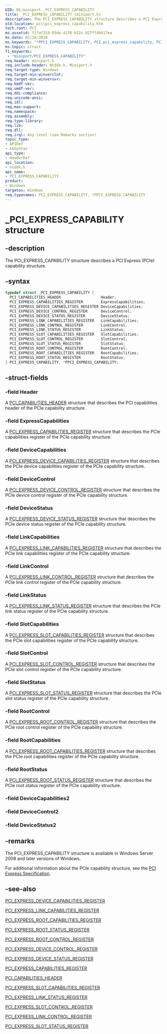 ```yaml
---
UID: NS:miniport._PCI_EXPRESS_CAPABILITY
title: _PCI_EXPRESS_CAPABILITY (miniport.h)
description: The PCI_EXPRESS_CAPABILITY structure describes a PCI Express (PCIe) capability structure.
old-location: pci\pci_express_capability.htm
tech.root: PCI
ms.assetid: f1faf319-95de-41f8-b32c-927ff4bb17ea
ms.date: 02/24/2018
ms.keywords: "*PPCI_EXPRESS_CAPABILITY, PCI.pci_express_capability, PCI_EXPRESS_CAPABILITY, PCI_EXPRESS_CAPABILITY structure [Buses], PPCI_EXPRESS_CAPABILITY, PPCI_EXPRESS_CAPABILITY structure pointer [Buses], _PCI_EXPRESS_CAPABILITY, ntddk/PCI_EXPRESS_CAPABILITY, ntddk/PPCI_EXPRESS_CAPABILITY, pci_struct_9c629781-bcee-486d-bab3-5d5b7441ac72.xml"
ms.topic: struct
f1_keywords:
 - "miniport/PCI_EXPRESS_CAPABILITY"
req.header: miniport.h
req.include-header: Ntddk.h, Miniport.h
req.target-type: Windows
req.target-min-winverclnt:
req.target-min-winversvr:
req.kmdf-ver:
req.umdf-ver:
req.ddi-compliance:
req.unicode-ansi:
req.idl:
req.max-support:
req.namespace:
req.assembly:
req.type-library:
req.lib:
req.dll:
req.irql: Any level (see Remarks section)
topic_type:
- APIRef
- kbSyntax
api_type:
- HeaderDef
api_location:
- ntddk.h
api_name:
- PCI_EXPRESS_CAPABILITY
product:
- Windows
targetos: Windows
req.typenames: PCI_EXPRESS_CAPABILITY, *PPCI_EXPRESS_CAPABILITY
---
```


# _PCI_EXPRESS_CAPABILITY structure


## -description


The PCI_EXPRESS_CAPABILITY structure describes a PCI Express (PCIe) capability structure.


## -syntax


```cpp
typedef struct _PCI_EXPRESS_CAPABILITY {
  PCI_CAPABILITIES_HEADER                  Header;
  PCI_EXPRESS_CAPABILITIES_REGISTER        ExpressCapabilities;
  PCI_EXPRESS_DEVICE_CAPABILITIES_REGISTER DeviceCapabilities;
  PCI_EXPRESS_DEVICE_CONTROL_REGISTER      DeviceControl;
  PCI_EXPRESS_DEVICE_STATUS_REGISTER       DeviceStatus;
  PCI_EXPRESS_LINK_CAPABILITIES_REGISTER   LinkCapabilities;
  PCI_EXPRESS_LINK_CONTROL_REGISTER        LinkControl;
  PCI_EXPRESS_LINK_STATUS_REGISTER         LinkStatus;
  PCI_EXPRESS_SLOT_CAPABILITIES_REGISTER   SlotCapabilities;
  PCI_EXPRESS_SLOT_CONTROL_REGISTER        SlotControl;
  PCI_EXPRESS_SLOT_STATUS_REGISTER         SlotStatus;
  PCI_EXPRESS_ROOT_CONTROL_REGISTER        RootControl;
  PCI_EXPRESS_ROOT_CAPABILITIES_REGISTER   RootCapabilities;
  PCI_EXPRESS_ROOT_STATUS_REGISTER         RootStatus;
} PCI_EXPRESS_CAPABILITY, *PPCI_EXPRESS_CAPABILITY;
```


## -struct-fields




### -field Header

A <a href="https://docs.microsoft.com/windows-hardware/drivers/ddi/content/wdm/ns-wdm-_pci_capabilities_header">PCI_CAPABILITIES_HEADER</a> structure that describes the PCI capabilities header of the PCIe capability structure.


### -field ExpressCapabilities

A <a href="https://docs.microsoft.com/windows-hardware/drivers/ddi/content/ntddk/ns-ntddk-_pci_express_capabilities_register">PCI_EXPRESS_CAPABILITIES_REGISTER</a> structure that describes the PCIe capabilities register of the PCIe capability structure.


### -field DeviceCapabilities

A <a href="https://docs.microsoft.com/windows-hardware/drivers/ddi/content/ntddk/ns-ntddk-_pci_express_device_capabilities_register">PCI_EXPRESS_DEVICE_CAPABILITIES_REGISTER</a> structure that describes the PCIe device capabilities register of the PCIe capability structure.


### -field DeviceControl

A <a href="https://docs.microsoft.com/windows-hardware/drivers/ddi/content/ntddk/ns-ntddk-_pci_express_device_control_register">PCI_EXPRESS_DEVICE_CONTROL_REGISTER</a> structure that describes the PCIe device control register of the PCIe capability structure.


### -field DeviceStatus

A <a href="https://docs.microsoft.com/windows-hardware/drivers/ddi/content/ntddk/ns-ntddk-_pci_express_device_status_register">PCI_EXPRESS_DEVICE_STATUS_REGISTER</a> structure that describes the PCIe device status register of the PCIe capability structure.


### -field LinkCapabilities

A <a href="https://docs.microsoft.com/windows-hardware/drivers/ddi/content/ntddk/ns-ntddk-_pci_express_link_capabilities_register">PCI_EXPRESS_LINK_CAPABILITIES_REGISTER</a> structure that describes the PCIe link capabilities register of the PCIe capability structure.


### -field LinkControl

A <a href="https://docs.microsoft.com/windows-hardware/drivers/ddi/content/ntddk/ns-ntddk-_pci_express_link_control_register">PCI_EXPRESS_LINK_CONTROL_REGISTER</a> structure that describes the PCIe link control register of the PCIe capability structure.


### -field LinkStatus

A <a href="https://docs.microsoft.com/windows-hardware/drivers/ddi/content/ntddk/ns-ntddk-_pci_express_link_status_register">PCI_EXPRESS_LINK_STATUS_REGISTER</a> structure that describes the PCIe link status register of the PCIe capability structure.


### -field SlotCapabilities

A <a href="https://docs.microsoft.com/windows-hardware/drivers/ddi/content/ntddk/ns-ntddk-_pci_express_slot_capabilities_register">PCI_EXPRESS_SLOT_CAPABILITIES_REGISTER</a> structure that describes the PCIe slot capabilities register of the PCIe capability structure.


### -field SlotControl

A <a href="https://docs.microsoft.com/windows-hardware/drivers/ddi/content/ntddk/ns-ntddk-_pci_express_slot_control_register">PCI_EXPRESS_SLOT_CONTROL_REGISTER</a> structure that describes the PCIe slot control register of the PCIe capability structure.


### -field SlotStatus

A <a href="https://docs.microsoft.com/windows-hardware/drivers/ddi/content/ntddk/ns-ntddk-_pci_express_slot_status_register">PCI_EXPRESS_SLOT_STATUS_REGISTER</a> structure that describes the PCIe slot status register of the PCIe capability structure.


### -field RootControl

A <a href="https://docs.microsoft.com/windows-hardware/drivers/ddi/content/ntddk/ns-ntddk-_pci_express_root_control_register">PCI_EXPRESS_ROOT_CONTROL_REGISTER</a> structure that describes the PCIe root control register of the PCIe capability structure.


### -field RootCapabilities

A <a href="https://docs.microsoft.com/windows-hardware/drivers/ddi/content/ntddk/ns-ntddk-_pci_express_root_capabilities_register">PCI_EXPRESS_ROOT_CAPABILITIES_REGISTER</a> structure that describes the PCIe root capabilities register of the PCIe capability structure.


### -field RootStatus

A <a href="https://docs.microsoft.com/windows-hardware/drivers/ddi/content/ntddk/ns-ntddk-_pci_express_root_status_register">PCI_EXPRESS_ROOT_STATUS_REGISTER</a> structure that describes the PCIe root status register of the PCIe capability structure.


### -field DeviceCapabilities2




### -field DeviceControl2




### -field DeviceStatus2






## -remarks



The PCI_EXPRESS_CAPABILITY structure is available in Windows Server 2008 and later versions of Windows.

For additional information about the PCIe capability structure, see the <a href="https://go.microsoft.com/fwlink/p/?linkid=69486">PCI Express Specification</a>.




## -see-also

<a href="https://docs.microsoft.com/windows-hardware/drivers/ddi/content/ntddk/ns-ntddk-_pci_express_device_capabilities_register">PCI_EXPRESS_DEVICE_CAPABILITIES_REGISTER</a>



<a href="https://docs.microsoft.com/windows-hardware/drivers/ddi/content/ntddk/ns-ntddk-_pci_express_link_capabilities_register">PCI_EXPRESS_LINK_CAPABILITIES_REGISTER</a>



<a href="https://docs.microsoft.com/windows-hardware/drivers/ddi/content/ntddk/ns-ntddk-_pci_express_root_capabilities_register">PCI_EXPRESS_ROOT_CAPABILITIES_REGISTER</a>



<a href="https://docs.microsoft.com/windows-hardware/drivers/ddi/content/ntddk/ns-ntddk-_pci_express_root_status_register">PCI_EXPRESS_ROOT_STATUS_REGISTER</a>



<a href="https://docs.microsoft.com/windows-hardware/drivers/ddi/content/ntddk/ns-ntddk-_pci_express_root_control_register">PCI_EXPRESS_ROOT_CONTROL_REGISTER</a>



<a href="https://docs.microsoft.com/windows-hardware/drivers/ddi/content/ntddk/ns-ntddk-_pci_express_device_control_register">PCI_EXPRESS_DEVICE_CONTROL_REGISTER</a>



<a href="https://docs.microsoft.com/windows-hardware/drivers/ddi/content/ntddk/ns-ntddk-_pci_express_device_status_register">PCI_EXPRESS_DEVICE_STATUS_REGISTER</a>



<a href="https://docs.microsoft.com/windows-hardware/drivers/ddi/content/ntddk/ns-ntddk-_pci_express_capabilities_register">PCI_EXPRESS_CAPABILITIES_REGISTER</a>



<a href="https://docs.microsoft.com/windows-hardware/drivers/ddi/content/wdm/ns-wdm-_pci_capabilities_header">PCI_CAPABILITIES_HEADER</a>



<a href="https://docs.microsoft.com/windows-hardware/drivers/ddi/content/ntddk/ns-ntddk-_pci_express_slot_capabilities_register">PCI_EXPRESS_SLOT_CAPABILITIES_REGISTER</a>



<a href="https://docs.microsoft.com/windows-hardware/drivers/ddi/content/ntddk/ns-ntddk-_pci_express_link_status_register">PCI_EXPRESS_LINK_STATUS_REGISTER</a>



<a href="https://docs.microsoft.com/windows-hardware/drivers/ddi/content/ntddk/ns-ntddk-_pci_express_slot_control_register">PCI_EXPRESS_SLOT_CONTROL_REGISTER</a>



<a href="https://docs.microsoft.com/windows-hardware/drivers/ddi/content/ntddk/ns-ntddk-_pci_express_link_control_register">PCI_EXPRESS_LINK_CONTROL_REGISTER</a>



<a href="https://docs.microsoft.com/windows-hardware/drivers/ddi/content/ntddk/ns-ntddk-_pci_express_slot_status_register">PCI_EXPRESS_SLOT_STATUS_REGISTER</a>



 

 


